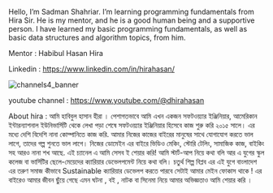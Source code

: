 Hello, I’m Sadman Shahriar. I’m learning programming fundamentals from Hira Sir. He is my mentor, and he is a good human being and a supportive person. I have learned my basic programming fundamentals, as well as basic data structures and algorithm topics, from him.

Mentor : Habibul Hasan Hira

Linkedin : https://www.linkedin.com/in/hirahasan/

![channels4_banner](https://github.com/user-attachments/assets/8f587106-90da-42bd-a579-b5fa20047326)


youtube channel : https://www.youtube.com/@dhirahasan

About hira : আমি হাবিবুল হাসান হীরা । পেশাগতভাবে আমি এখন একজন সফটওয়্যার ইঞ্জিনিয়ার, আমেরিকান ইন্টারন্যাশনাল ইউনিভার্সিটি থেকে লেখা পড়া শেষে সফটওয়্যার ইঞ্জিনিয়ার হিসেবে কাজ শুরু করি ২০১৫ সালে। এর মধ্যে দেশি বিদেশি নানা কোম্পানিতে কাজ করি. আমার নিজের কাজের বাইরের মানুষের সাথে যোগাযোগ করতে ভাল লাগে, তাদের গল্প শুনতে ভাল লাগে। নিজের ডোমেইন এর বাইরে ভিডিও মেকিং, স্টোরি টেলিং, সামাজিক কাজ, বাইকিং সহ আরও নানা শখ আছে. এই চ্যানেল এ আমি সেসব ই শেয়ার করি! আমি স্টার্ট-আপ নিয়ে কথা বলি আর এ যুগের স্কুল কলেজ বা ভার্সিটির ছেলে-মেয়েদের ক্যারিয়ার ডেভেলপমেন্ট নিয়ে কথা বলি। চতুর্থ শিল্প বিপ্লব এর এই যুগে বাংলাদেশ এর তরুণ সমাজ কীভাবে Sustainable ক্যারিয়ার ডেভেলপ করতে পারবে সেটাই আমার মেইন ফোকাস থাকে ! এর বাইরেও আমার জীবন ছুঁয়ে গেছে এমন ঘটনা , বই , নাটক বা সিনেমা নিয়ে আমার অভিজ্ঞতাও আমি শেয়ার করি ।
